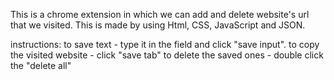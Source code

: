 This is a chrome extension in which we can add and delete website's url that we visited.
This is made by using Html, CSS, JavaScript and JSON.


instructions:
to save text - type it in the field and click "save input".
to copy the visited website - click "save tab"
to delete the saved ones - double click the "delete all"
